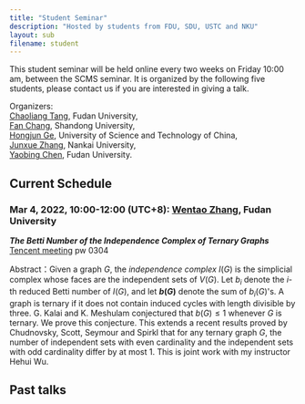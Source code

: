 ```yaml
---
title: "Student Seminar"
description: "Hosted by students from FDU, SDU, USTC and NKU"
layout: sub
filename: student
--- 
```


This student seminar will be held online every two weeks on Friday 10:00 am, between the SCMS seminar. It is organized by the following five students, please contact us if you are interested in giving a talk.

Organizers: <br>
[Chaoliang Tang](mailto:cltang17@fudan.edu.cn), Fudan University, <br>
[Fan Chang](mailto:fchang@mail.sdu.edu.cn), Shandong University, <br>
[Hongjun Ge](mailto:ghj17000225@mail.ustc.edu.cn), University of Science and Technology of China, <br>
[Junxue Zhang](mailto:jxuezhang@163.com), Nankai University, <br>
[Yaobing Chen](mailto:ybchen21@m.fudan.edu.cn), Fudan University. <br>

## Current Schedule
### Mar 4, 2022, 10:00-12:00 (UTC+8): [Wentao Zhang](mailto:wtzhang20@fudan.edu.cn), Fudan University    
_**The Betti Number of the Independence Complex of Ternary Graphs**_      
[Tencent meeting](https://meeting.tencent.com/dm/7PPaxFINoT4x) pw 0304      

Abstract：Given a graph $G$, the <em>independence complex</em> $I(G)$ is the simplicial complex whose faces are the independent sets of $V(G)$. Let $b_i$ denote the $i$-th reduced Betti number of $I(G)$, and let **$b(G)$** denote the sum of $b_i(G)$'s. A graph is ternary if it does not contain induced cycles with length divisible by three. G. Kalai and K. Meshulam conjectured that $b(G)\le 1$ whenever $G$ is ternary. We prove this conjecture. This extends a recent results proved by Chudnovsky, Scott, Seymour and Spirkl that for any ternary graph $G$, the number of independent sets with even cardinality and the independent sets with odd cardinality differ by at most 1. This is joint work with my instructor Hehui Wu.

## Past talks
